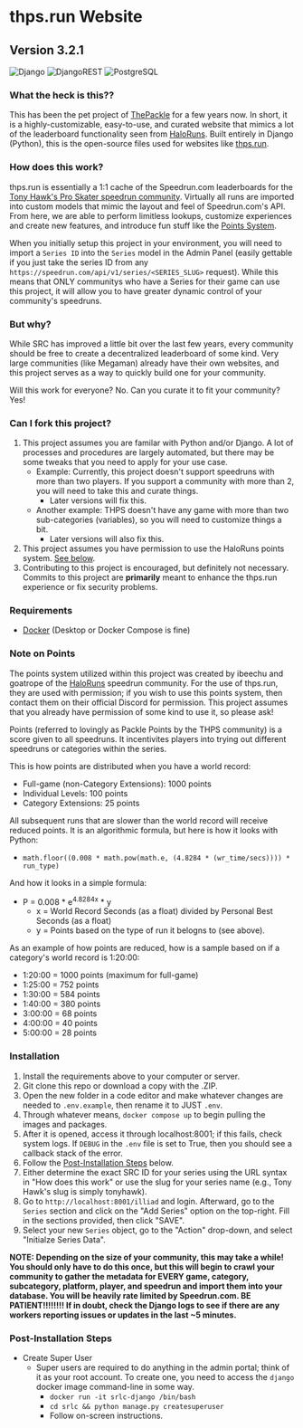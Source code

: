 # thps.run Website
## Version 3.2.1

![Django](https://img.shields.io/badge/Django-5.2-green.svg?logo=django&logoColor=white)
![DjangoREST](https://img.shields.io/badge/django--rest--framework-3.16-blue?labelColor=333333&logo=django&logoColor=white&color=green)
![PostgreSQL](https://img.shields.io/badge/PostgreSQL-17.4-green?logo=postgresql&logoColor=white)

### What the heck is this??
This has been the pet project of [ThePackle](https://twitch.tv/thepackle) for a few years now. In short, it is a highly-customizable, easy-to-use, and curated website that mimics a lot of the leaderboard functionality seen from [HaloRuns](https://haloruns.com). Built entirely in Django (Python), this is the open-source files used for websites like [thps.run](https://thps.run).

### How does this work?
thps.run is essentially a 1:1 cache of the Speedrun.com leaderboards for the [Tony Hawk's Pro Skater speedrun community](https://speedrun.com/tonyhawk). Virtually all runs are imported into custom models that mimic the layout and feel of Speedrun.com's API. From here, we are able to perform limitless lookups, customize experiences and create new features, and introduce fun stuff like the [Points System](#note-on-points).  
  
When you initially setup this project in your environment, you will need to import a `Series ID` into the `Series` model in the Admin Panel (easily gettable if you just take the series ID from any `https://speedrun.com/api/v1/series/<SERIES_SLUG>` request). While this means that ONLY communitys who have a Series for their game can use this project, it will allow you to have greater dynamic control of your community's speedruns.

### But why?
While SRC has improved a little bit over the last few years, every community should be free to create a decentralized leaderboard of some kind. Very large communities (like Megaman) already have their own websites, and this project serves as a way to quickly build one for your community.  
  
Will this work for everyone? No. Can you curate it to fit your community? Yes!

### Can I fork this project?
1.  This project assumes you are familar with Python and/or Django. A lot of processes and procedures are largely automated, but there may be some tweaks that you need to apply for your use case.
    *   Example: Currently, this project doesn't support speedruns with more than two players. If you support a community with more than 2, you will need to take this and curate things.
        *   Later versions will fix this.
    * Another example: THPS doesn't have any game with more than two sub-categories (variables), so you will need to customize things a bit.
        *   Later versions will also fix this.
2.  This project assumes you have permission to use the HaloRuns points system. [See below](#note-on-points).
3.  Contributing to this project is encouraged, but definitely not necessary. Commits to this project are **primarily** meant to enhance the thps.run experience or fix security problems.

### Requirements
* [Docker](https://www.docker.com/products/docker-desktop/) (Desktop or Docker Compose is fine)

### Note on Points
The points system utilized within this project was created by ibeechu and goatrope of the [HaloRuns](https://haloruns.com) speedrun community. For the use of thps.run, they are used with permission; if you wish to use this points system, then contact them on their official Discord for permission. This project assumes that you already have permission of some kind to use it, so please ask!

Points (referred to lovingly as Packle Points by the THPS community) is a score given to all speedruns. It incentivites players into trying out different speedruns or categories within the series.

This is how points are distributed when you have a world record:
*   Full-game (non-Category Extensions): 1000 points
*   Individual Levels: 100 points
*   Category Extensions: 25 points

All subsequent runs that are slower than the world record will receive reduced points. It is an algorithmic formula, but here is how it looks with Python:
*   `math.floor((0.008 * math.pow(math.e, (4.8284 * (wr_time/secs)))) * run_type)`  
  
And how it looks in a simple formula: 
*   P = 0.008 * e<sup>4.8284x</sup> * y
    *   x = World Record Seconds (as a float) divided by Personal Best Seconds (as a float)
    *   y = Points based on the type of run it belogns to (see above).
  
As an example of how points are reduced, how is a sample based on if a category's world record is 1:20:00:
*   1:20:00 = 1000 points (maximum for full-game)
*   1:25:00 = 752 points
*   1:30:00 = 584 points
*   1:40:00 = 380 points
*   3:00:00 = 68 points
*   4:00:00 = 40 points
*   5:00:00 = 28 points
  
### Installation
1.  Install the requirements above to your computer or server.
2.  Git clone this repo or download a copy with the .ZIP.
3.  Open the new folder in a code editor and make whatever changes are needed to `.env.example`, then rename it to JUST `.env`.
4.  Through whatever means, `docker compose up` to begin pulling the images and packages.
5.  After it is opened, access it through localhost:8001; if this fails, check system logs. If `DEBUG` in the `.env` file is set to True, then you should see a callback stack of the error.
6.  Follow the [Post-Installation Steps](#post-installation-steps) below.
7.  Either determine the exact SRC ID for your series using the URL syntax in "How does this work" or use the slug for your series name (e.g., Tony Hawk's slug is simply tonyhawk).
8.  Go to `http://localhost:8001/illiad` and login. Afterward, go to the `Series` section and click on the "Add Series" option on the top-right. Fill in the sections provided, then click "SAVE".
9.  Select your new `Series` object, go to the "Action" drop-down, and select "Initialze Series Data".
  
**NOTE: Depending on the size of your community, this may take a while! You should only have to do this once, but this will begin to crawl your community to gather the metadata for EVERY game, category, subcategory, platform, player, and speedrun and import them into your database. You will be heavily rate limited by Speedrun.com. BE PATIENT!!!!!!!! If in doubt, check the Django logs to see if there are any workers reporting issues or updates in the last ~5 minutes.**

### Post-Installation Steps
* Create Super User
  - Super users are required to do anything in the admin portal; think of it as your root account. To create one, you need to access the `django` docker image command-line in some way.
    - `docker run -it srlc-django /bin/bash`
    - `cd srlc && python manage.py createsuperuser`
    - Follow on-screen instructions.